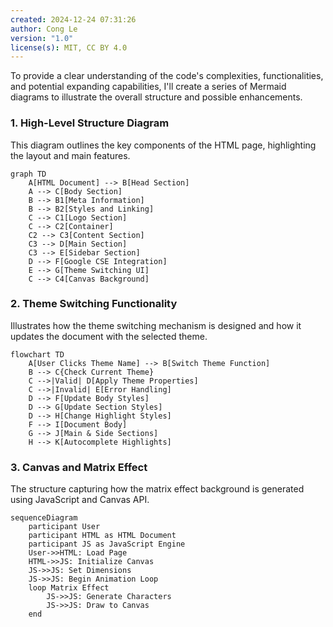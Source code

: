 ```yaml
---
created: 2024-12-24 07:31:26
author: Cong Le
version: "1.0"
license(s): MIT, CC BY 4.0
---
```



To provide a clear understanding of the code's complexities, functionalities, and potential expanding capabilities, I'll create a series of Mermaid diagrams to illustrate the overall structure and possible enhancements.

### **1. High-Level Structure Diagram**

This diagram outlines the key components of the HTML page, highlighting the layout and main features.

```mermaid
graph TD
    A[HTML Document] --> B[Head Section]
    A --> C[Body Section]
    B --> B1[Meta Information]
    B --> B2[Styles and Linking]
    C --> C1[Logo Section]
    C --> C2[Container]
    C2 --> C3[Content Section]
    C3 --> D[Main Section]
    C3 --> E[Sidebar Section]
    D --> F[Google CSE Integration]
    E --> G[Theme Switching UI]
    C --> C4[Canvas Background]
```

### **2. Theme Switching Functionality**

Illustrates how the theme switching mechanism is designed and how it updates the document with the selected theme.

```mermaid
flowchart TD
    A[User Clicks Theme Name] --> B[Switch Theme Function]
    B --> C{Check Current Theme}
    C -->|Valid| D[Apply Theme Properties]
    C -->|Invalid| E[Error Handling]
    D --> F[Update Body Styles]
    D --> G[Update Section Styles]
    D --> H[Change Highlight Styles]
    F --> I[Document Body]
    G --> J[Main & Side Sections]
    H --> K[Autocomplete Highlights]
```

### **3. Canvas and Matrix Effect**

The structure capturing how the matrix effect background is generated using JavaScript and Canvas API.

```mermaid
sequenceDiagram
    participant User
    participant HTML as HTML Document
    participant JS as JavaScript Engine
    User->>HTML: Load Page
    HTML->>JS: Initialize Canvas
    JS->>JS: Set Dimensions
    JS->>JS: Begin Animation Loop
    loop Matrix Effect
        JS->>JS: Generate Characters
        JS->>JS: Draw to Canvas
    end
```
